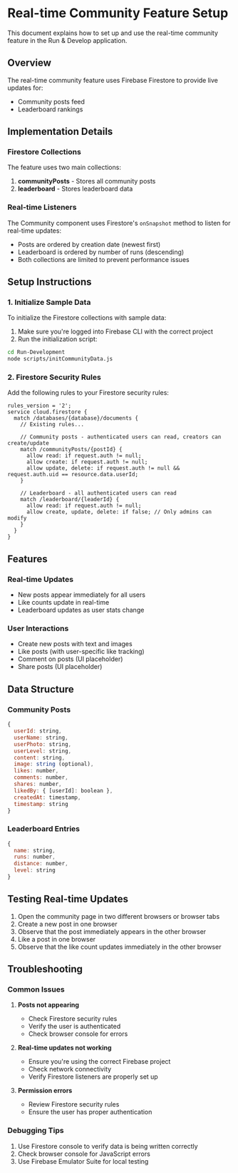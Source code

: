 # Real-time Community Feature Setup

This document explains how to set up and use the real-time community feature in the Run & Develop application.

## Overview

The real-time community feature uses Firebase Firestore to provide live updates for:
- Community posts feed
- Leaderboard rankings

## Implementation Details

### Firestore Collections

The feature uses two main collections:

1. **communityPosts** - Stores all community posts
2. **leaderboard** - Stores leaderboard data

### Real-time Listeners

The Community component uses Firestore's `onSnapshot` method to listen for real-time updates:

- Posts are ordered by creation date (newest first)
- Leaderboard is ordered by number of runs (descending)
- Both collections are limited to prevent performance issues

## Setup Instructions

### 1. Initialize Sample Data

To initialize the Firestore collections with sample data:

1. Make sure you're logged into Firebase CLI with the correct project
2. Run the initialization script:

```bash
cd Run-Development
node scripts/initCommunityData.js
```

### 2. Firestore Security Rules

Add the following rules to your Firestore security rules:

```
rules_version = '2';
service cloud.firestore {
  match /databases/{database}/documents {
    // Existing rules...
    
    // Community posts - authenticated users can read, creators can create/update
    match /communityPosts/{postId} {
      allow read: if request.auth != null;
      allow create: if request.auth != null;
      allow update, delete: if request.auth != null && request.auth.uid == resource.data.userId;
    }
    
    // Leaderboard - all authenticated users can read
    match /leaderboard/{leaderId} {
      allow read: if request.auth != null;
      allow create, update, delete: if false; // Only admins can modify
    }
  }
}
```

## Features

### Real-time Updates
- New posts appear immediately for all users
- Like counts update in real-time
- Leaderboard updates as user stats change

### User Interactions
- Create new posts with text and images
- Like posts (with user-specific like tracking)
- Comment on posts (UI placeholder)
- Share posts (UI placeholder)

## Data Structure

### Community Posts
```javascript
{
  userId: string,
  userName: string,
  userPhoto: string,
  userLevel: string,
  content: string,
  image: string (optional),
  likes: number,
  comments: number,
  shares: number,
  likedBy: { [userId]: boolean },
  createdAt: timestamp,
  timestamp: string
}
```

### Leaderboard Entries
```javascript
{
  name: string,
  runs: number,
  distance: number,
  level: string
}
```

## Testing Real-time Updates

1. Open the community page in two different browsers or browser tabs
2. Create a new post in one browser
3. Observe that the post immediately appears in the other browser
4. Like a post in one browser
5. Observe that the like count updates immediately in the other browser

## Troubleshooting

### Common Issues

1. **Posts not appearing**
   - Check Firestore security rules
   - Verify the user is authenticated
   - Check browser console for errors

2. **Real-time updates not working**
   - Ensure you're using the correct Firebase project
   - Check network connectivity
   - Verify Firestore listeners are properly set up

3. **Permission errors**
   - Review Firestore security rules
   - Ensure the user has proper authentication

### Debugging Tips

1. Use Firestore console to verify data is being written correctly
2. Check browser console for JavaScript errors
3. Use Firebase Emulator Suite for local testing